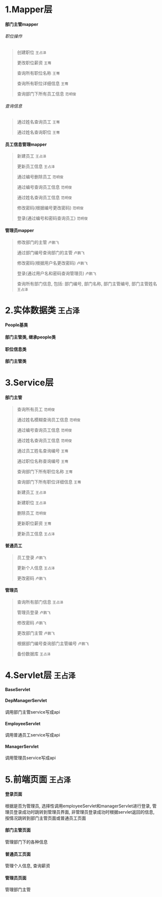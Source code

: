 # 1.Mapper层

#### 部门主管mapper

###### 职位操作

>   创建职位 ```王占泽```
>
>   更改职位薪资 ```王骞```
>
>   查询所有职位名称 ```王骞```
>
>   查询所有职位详细信息 ```王骞```
> 
>   查询部门下所有员工信息 ```范明俊```

###### 查询信息

>   通过姓名查询员工 ```王骞```
>
>   通过姓名查询职位 ```王骞```

#### 员工信息管理mapper

>   新建员工 ```王占泽```
>
>   更新员工信息 ```王占泽```
>
>   通过编号删除员工 ```范明俊```
>
>   通过编号查询员工信息 ```范明俊```
>
>   通过姓名查询员工信息 ```范明俊```
>
>   修改密码(根据编号更改密码) ```范明俊```
>
>   登录(通过编号和密码查询员工) ```范明俊```

#### 管理员mapper

>   修改部门的主管 ```卢鹏飞```
>
>   通过部门编号查询部门的主管 ```卢鹏飞```
>
>   修改密码(根据用户名更改密码) ```卢鹏飞```
>
>   登录(通过用户名和密码查询管理员) ```卢鹏飞```
>
>   查询所有部门信息, 包括: 部门编号, 部门名称, 部门主管编号, 部门主管姓名 ```王占泽```

# 2.实体数据类 ```王占泽```

#### People基类

#### 部门主管类, 继承people类

#### 职位信息类

#### 部门主管类

# 3.Service层

#### 部门主管

>查询所有员工 ```范明俊```
>
>通过姓名模糊查询员工信息 ```范明俊```
>
>通过编号查询员工信息 ```范明俊```
>
>通过姓名查询员工信息 ```范明俊```
>
>通过员工姓名查询编号 ```王骞```
>
>通过职位名称查询编号 ```王骞```
>
>查询部门下所有职位名称 ```王骞```
>
>查询部门下所有职位详细信息 ```王骞```
>
>新建员工 ```王占泽```
>
>新建职位 ```王占泽```
>
>删除员工 ```范明俊```
>
>更新职位薪资 ```王骞```
>
>更新员工信息 ```王占泽```

#### 普通员工

>   员工登录 ```卢鹏飞```
>
>   更新个人信息 ```王占泽```
>
>   更改密码 ```卢鹏飞```

#### 管理员

>   查询所有部门信息 ```王占泽``` 
>
>   管理员登录 ```卢鹏飞```
>
>   修改密码 ```卢鹏飞```
>
>   更改部门主管 ```卢鹏飞```
>
>   根据部门编号查询部门主管编号 ```卢鹏飞```
>
>   备份数据库 ```王占泽```

# 4.Servlet层 ```王占泽```

#### BaseServlet

#### DepManagerServlet

调用部门主管service写成api

#### EmployeeServlet

调用普通员工service写成api

#### ManagerServlet

调用管理员service写成api

# 5.前端页面 ```王占泽```

#### 登录页面

根据是否为管理员, 选择性调用employeeServlet和managerServlet进行登录, 管理员登录成功时跳转到管理员界面, 非管理员登录成功时根据servlet返回的信息, 按情况跳转到部门主管页面或普通员工页面

#### 部门主管页面

管理部门下的各种信息

#### 普通员工页面

管理个人信息, 查询薪资

#### 管理员页面

管理部门主管